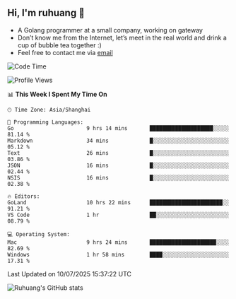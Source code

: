 ## Hi, I'm ruhuang 👋

- A Golang programmer at a small company, working on gateway
- Don’t know me from the Internet, let’s meet in the real world and drink a cup of bubble tea together :)
- Feel free to contact me via [email](mailto:ruhuang2001@gmail.com)
<!--START_SECTION:waka-->
![Code Time](http://img.shields.io/badge/Code%20Time-652%20hrs%2053%20mins-blue)

![Profile Views](http://img.shields.io/badge/Profile%20Views-0-blue)

📊 **This Week I Spent My Time On** 

```text
🕑︎ Time Zone: Asia/Shanghai

💬 Programming Languages: 
Go                       9 hrs 14 mins       ████████████████████░░░░░   81.14 % 
Markdown                 34 mins             █░░░░░░░░░░░░░░░░░░░░░░░░   05.12 % 
Text                     26 mins             █░░░░░░░░░░░░░░░░░░░░░░░░   03.86 % 
JSON                     16 mins             █░░░░░░░░░░░░░░░░░░░░░░░░   02.44 % 
NSIS                     16 mins             █░░░░░░░░░░░░░░░░░░░░░░░░   02.38 % 

🔥 Editors: 
GoLand                   10 hrs 22 mins      ███████████████████████░░   91.21 % 
VS Code                  1 hr                ██░░░░░░░░░░░░░░░░░░░░░░░   08.79 % 

💻 Operating System: 
Mac                      9 hrs 24 mins       █████████████████████░░░░   82.69 % 
Windows                  1 hr 58 mins        ████░░░░░░░░░░░░░░░░░░░░░   17.31 % 
```


 Last Updated on 10/07/2025 15:37:22 UTC
<!--END_SECTION:waka-->

![Ruhuang's GitHub stats](https://github-readme-stats.vercel.app/api?username=ruhuang2001&count_private=true&hide_title=true&show_icons=true&theme=vue)

